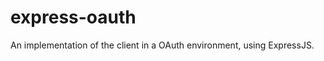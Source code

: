 express-oauth
=============

An implementation of the client in a OAuth environment, using ExpressJS. 
